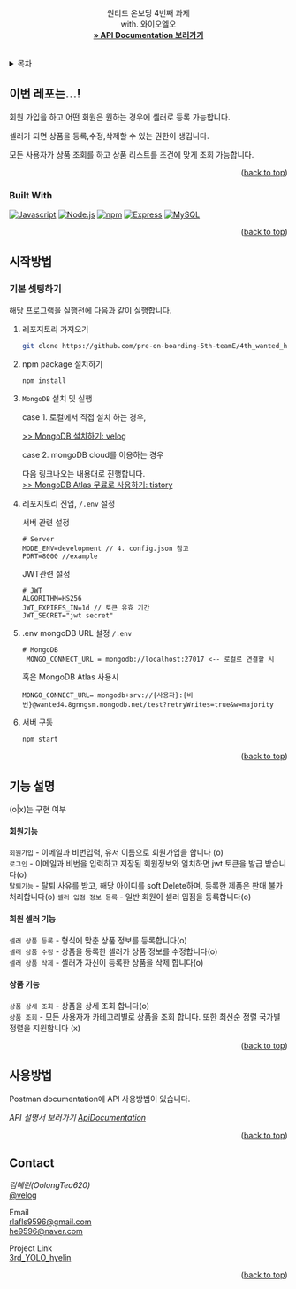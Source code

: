 <a name="readme-top"></a>

<!-- PROJECT LOGO -->
<br />
<div align="center">
  <a href="https://github.com/pre-on-boarding-5th-teamE/3rd_ThingsFlow_hyelin">
  </a>

<h3 align="center"></h3>

  <p align="center">
    </h4>원티드 온보딩 4번째 과제</h4></br>
    with. 와이오엘오
    <br />
    <a href="https://documenter.getpostman.com/view/17264763/2s8YYJogg6"><strong> » API Documentation 보러가기</strong></a>
    <br />
    <br />
  </p>
</div>

<!-- TABLE OF CONTENTS -->
<details>
  <summary>목차</summary>
  <ol>
    <li>
      <a href="#about-the-project">이번 레포는...!</a>
      <ul>
        <li><a href="#built-with">Built With</a></li>
      </ul>
    </li>
    <li>
      <a href="#getting-started">시작방법</a>
      <ul>
        <li><a href="#prerequisites">기본 셋팅하기</a></li>
        <li><a href="#installation">기본 셋팅하기</a></li>
      </ul>
    </li>
    <li><a href="#roadmap">기능설명</a></li>
    <li><a href="#usage">사용방법</a></li>
    <li><a href="#contact">Contact</a></li>
  </ol>
</details>



<!-- ABOUT THE PROJECT -->
## 이번 레포는...!

회원 가입을 하고 어떤 회원은 원하는 경우에 셀러로 등록 가능합니다.      

셀러가 되면 상품을 등록,수정,삭제할 수 있는 권한이 생깁니다.    

모든 사용자가 상품 조회를 하고 상품 리스트를 조건에 맞게 조회 가능합니다.

<p align="right">(<a href="#readme-top">back to top</a>)</p>



### Built With

[![Javascript][Javascript]][javascript-url] 
[![Node.js][Node.js]][Node-url] 
[![npm][npm]][npm-url]
[![Express][Express]][Express-url] 
[![MySQL][MySQL]][MySQL-url] 


<!--링크 알아올 것-->
<p align="right">(<a href="#readme-top">back to top</a>)</p>

<!-- GETTING STARTED -->
## 시작방법
### 기본 셋팅하기
해당 프로그램을 실행전에 다음과 같이 실행합니다.    

1. 레포지토리 가져오기
   ```sh
   git clone https://github.com/pre-on-boarding-5th-teamE/4th_wanted_hyelin.git
   ```
2. npm package 설치하기
   ```sh
   npm install
   ```
3. `MongoDB` 설치 및 실행  
    
    case 1. 로컬에서 직접 설치 하는 경우,

    [>> MongoDB 설치하기: velog](https://velog.io/@seungsang00/Ubuntu-MongoDB-%EC%84%A4%EC%B9%98%ED%95%98%EA%B8%B0-Ubuntu-20.04)

    case 2. mongoDB cloud를 이용하는 경우
    
    다음 링크나오는 내용대로 진행합니다.    
    [>> MongoDB Atlas 무료로 사용하기: tistory](https://developer88.tistory.com/421)

4. 레포지토리 진입,  `/.env` 설정 
    
    서버 관련 설정
    ```
    # Server
    MODE_ENV=development // 4. config.json 참고
    PORT=8000 //example
    ```
    JWT관련 설정
    ```
    # JWT
    ALGORITHM=HS256
    JWT_EXPIRES_IN=1d // 토큰 유효 기간 
    JWT_SECRET="jwt secret"
    ```
5. .env mongoDB URL 설정 `/.env`
   
   ```
   # MongoDB
    MONGO_CONNECT_URL = mongodb://localhost:27017 <-- 로컬로 연결할 시
    ```
    혹은 MongoDB Atlas 사용시
    ```
    MONGO_CONNECT_URL= mongodb+srv://{사용자}:{비번}@wanted4.8gnngsm.mongodb.net/test?retryWrites=true&w=majority
   ```

6. 서버 구동
    ```sh
    npm start
    ```

<p align="right">(<a href="#readme-top">back to top</a>)</p>

## 기능 설명
(o|x)는 구현 여부
#### 회원기능    
`회원가입` -  이메일과 비번입력, 유저 이름으로 회원가입을 합니다 (o)    
`로그인` - 이메일과 비번을 입력하고 저장된 회원정보와 일치하면 jwt 토큰을 발급 받습니다(o)   
`탈퇴기능` - 탈퇴 사유를 받고, 해당 아이디를 soft Delete하며, 등록한 제품은 판매 불가 처리합니다(o)
`셀러 입점 정보 등록` - 일반 회원이 셀러 입점을 등록합니다(o)     

#### 회원 셀러 기능     
`셀러 상품 등록` - 형식에 맞춘 상품 정보를 등록합니다(o)   
`셀러 상품 수정` - 상품을 등록한 셀러가 상품 정보를 수정합니다(o)   
`셀러 상품 삭제` - 셀러가 자신이 등록한 상품을 삭제 합니다(o)   


#### 상품 기능   
`상품 상세 조회` - 상품을 상세 조회 합니다(o)   
`상품 조회` - 모든 사용자가 카테고리별로 상품을 조회 합니다. 또한 최신순 정렬 국가별 정렬을 지원합니다 (x)

<p align="right">(<a href="#readme-top">back to top</a>)</p>

<!-- USAGE EXAMPLES -->
## 사용방법

Postman documentation에  API 사용방법이 있습니다.

_API 설명서 보러가기 [ApiDocumentation](https://documenter.getpostman.com/view/17264763/2s8YYJogg6)_

<p align="right">(<a href="#readme-top">back to top</a>)</p>

<!-- CONTACT -->
## Contact

*김혜린(OolongTea620)*     
[@velog](https://velog.io/@rlafls9596)     

Email   
rlafls9596@gmail.com        
he9596@naver.com

Project Link   
[3rd_YOLO_hyelin](https://github.com/OolongTea620/4th_YOLO_hyelin)

<p align="right">(<a href="#readme-top">back to top</a>)</p>


<!-- MARKDOWN LINKS & IMAGES -->
<!-- https://www.markdownguide.org/basic-syntax/#reference-style-links -->
[contributors-shield]: https://img.shields.io/github/contributors/github_username/repo_name.svg?style=for-the-badge
[contributors-url]: https://github.com/github_username/repo_name/graphs/contributors
[forks-shield]: https://img.shields.io/github/forks/github_username/repo_name.svg?style=for-the-badge
[forks-url]: https://github.com/github_username/repo_name/network/members
[stars-shield]: https://img.shields.io/github/stars/github_username/repo_name.svg?style=for-the-badge
[stars-url]: https://github.com/github_username/repo_name/stargazers
[issues-shield]: https://img.shields.io/github/issues/github_username/repo_name.svg?style=for-the-badge
[issues-url]: https://github.com/github_username/repo_name/issues
[license-shield]: https://img.shields.io/github/license/github_username/repo_name.svg?style=for-the-badge
[license-url]: https://github.com/github_username/repo_name/blob/master/LICENSE.txt
[linkedin-shield]: https://img.shields.io/badge/-LinkedIn-black.svg?style=for-the-badge&logo=linkedin&colorB=555
[linkedin-url]: https://linkedin.com/in/linkedin_username

[npm]: https://img.shields.io/badge/npm-CB3837?style=for-the-badge&logo=npm&logoColor=white
[npm-url]: https://www.npmjs.com/
[Node.js]: https://img.shields.io/badge/Node.js-339933?style=for-the-badge&logo=Node.js&logoColor=white
[Node-url]: https://nodejs.org/ko/
[Express]: https://img.shields.io/badge/Express-000000?style=for-the-badge&logo=Express&logoColor=white
[Express-url]: https://expressjs.com/
[MySQL]: https://img.shields.io/badge/MongoDB-47A248?style=for-the-badge&logo=MongoDB&logoColor=white
[MySQL-url]: https://www.mysql.com/
[Javascript]: https://img.shields.io/badge/Javascript-ffb13b?style=for-the-badge&logo=javascript&logoColor=white
[javascript-url]: https://www.javascript.com/
[Seqeulize]: https://img.shields.io/badge/Sequelize-2496ED?style=for-the-badge&logo=sequelize&logoColor=white
[Sequezlie-url]: https://sequelize.org/
